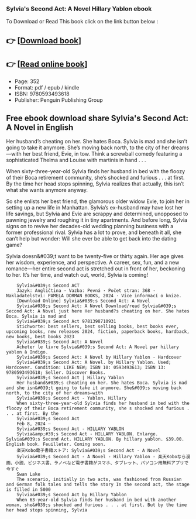 ### Sylvia's Second Act: A Novel Hillary Yablon ebook

To Download or Read This book click on the link button below :

## 👉  [**[Download book](http://filesbooks.info/download.php?group=book&from=github.com&id=702876&lnk=1079 "Download book")**]

## 👉  [**[Read online book](http://filesbooks.info/download.php?group=book&from=github.com&id=702876&lnk=1079 "Read online book")**]


* Page: 352
* Format: pdf / epub / kindle
* ISBN: 9780593493618
* Publisher: Penguin Publishing Group



## Free ebook download share Sylvia's Second Act: A Novel in English



Her husband’s cheating on her. She hates Boca. Sylvia is mad and she isn’t going to take it anymore. She’s moving back north, to the city of her dreams—with her best friend, Evie, in tow. Think a screwball comedy featuring a sophisticated Thelma and Louise with martinis in hand . . .
 
 When sixty-three-year-old Sylvia finds her husband in bed with the floozy of their Boca retirement community, she’s shocked and furious . . . at first. By the time her head stops spinning, Sylvia realizes that actually, this isn’t what she wants anymore anyway.
 
 So she enlists her best friend, the glamorous older widow Evie, to join her in setting up a new life in Manhattan. Sylvia’s ex-husband may have lost her life savings, but Sylvia and Evie are scrappy and determined, unopposed to pawning jewelry and roughing it in tiny apartments. And before long, Sylvia signs on to revive her decades-old wedding planning business with a former professional rival. Sylvia has a lot to prove, and beneath it all, she can’t help but wonder: Will she ever be able to get back into the dating game?
 
 Sylvia doesn&amp;#039;t want to be twenty-five or thirty again. Her age gives her wisdom, experience, and perspective. A career, sex, fun, and a new romance—her entire second act is stretched out in front of her, beckoning to her. It’s her time, and watch out, world, Sylvia is coming!


        Sylvia&#039;s Second ACT
        Jazyk: Angličtina · Vazba: Pevná · Počet stran: 368 · Nakladatelství: PAMELA DORMAN BOOKS, 2024 · Více informací o knize.
        [Download Online] Sylvia&#039;s Second Act: A Novel
        Sylvia&#039;s Second Act: A Novel Download/read Sylvia&#039;s Second Act: A Novel just here Her husband?s cheating on her. She hates Boca. Sylvia is mad and
        Sylvia&#039;s Second Act 9781398710931
        Stichworte: best sellers, best selling books, best books ever, upcoming books, new releases 2024, fiction, paperback books, hardback, new books, best books 2023 
        Sylvia&#039;s Second Act: A Novel
        Acheter le livre Sylvia&#039;s Second Act: A Novel par hillary yablon à Indigo.
        Sylvia&#039;s Second Act: A Novel by Hillary Yablon - Hardcover
        Sylvia&#039;s Second Act: A Novel. by Hillary Yablon. Used; Hardcover. Condition: LIKE NEW; ISBN 10: 0593493613; ISBN 13: 9780593493618; Seller. Discover Books.
        Sylvia&#039;s Second Act | Hillary Yablon
        Her husband&#039;s cheating on her. She hates Boca. Sylvia is mad and she isn&#039;t going to take it anymore. She&#039;s moving back north, to the city of her dreams—with 
        Sylvia&#039;s Second Act - Yablon, Hillary
        When sixty-three-year-old Sylvia finds her husband in bed with the floozy of their Boca retirement community, she s shocked and furious . . . at first. By the 
        Sylvia&#039;s Second Act
        Feb 8, 2024 —
        Sylvia&#039;s Second Act - HILLARY YABLON
        Sylvia&amp;#39;s Second Act - HILLARY YABLON. Enlarge. Sylvia&#039;s Second Act. HILLARY YABLON. By hillary yablon. $39.00. English book. Feuilleter. Coming soon.
        楽天Kobo電子書籍ストア: Sylvia&#039;s Second Act - A Novel
        Sylvia&#039;s Second Act - A Novel - Hillary Yablon - 楽天Koboなら漫画、小説、ビジネス書、ラノベなど電子書籍がスマホ、タブレット、パソコン用無料アプリで今すぐ 
        Swan Lake
        The scenario, initially in two acts, was fashioned from Russian and German folk tales and tells the story In the second act, the stage is filled in 5000 
        Sylvia&#039;s Second Act by Hillary Yablon
        When 63-year-old Sylvia finds her husband in bed with another woman, she&#039;s shocked and furious . . . at first. But by the time her head stops spinning, Sylvia 
    




